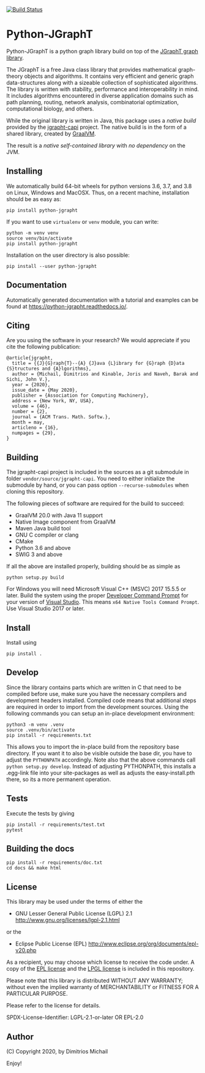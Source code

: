[![Build Status](https://travis-ci.org/d-michail/python-jgrapht.svg?branch=master)](https://travis-ci.org/d-michail/python-jgrapht)

# Python-JGraphT

Python-JGraphT is a python graph library build on top of the [JGraphT graph library](https://jgrapht.org/).

The JGraphT is a free Java class library that provides mathematical graph-theory objects and algorithms. It
contains very efficient and generic graph data-structures along with a sizeable collection of sophisticated
algorithms. The library is written with stability, performance and interoperability in mind. It includes
algorithms encountered in diverse application domains such as  path planning, routing, network analysis,
combinatorial optimization, computational biology, and others.

While the original library is written in Java, this package uses a *native build* provided by
the [jgrapht-capi](https://github.com/d-michail/jgrapht-capi) project. The native build is in the form of a 
shared library, created by [GraalVM](https://www.graalvm.org/).

The result is a *native self-contained library* with *no dependency* on the JVM.

## Installing

We automatically build 64-bit wheels for python versions 3.6, 3.7, and 3.8 on Linux,
Windows and MacOSX. Thus, on a recent machine, installation should be as easy as:

```
pip install python-jgrapht
```

If you want to use `virtualenv` or `venv` module, you can write:

```
python -m venv venv
source venv/bin/activate
pip install python-jgrapht
```

Installation on the user directory is also possible:

```
pip install --user python-jgrapht
```

## Documentation 

Automatically generated documentation with a tutorial and examples can be found at 
<https://python-jgrapht.readthedocs.io/>.

## Citing

Are you using the software in your research? We would appreciate if you cite the following publication:

```
@article{jgrapht,
  title = {{J}{G}raph{T}--{A} {J}ava {L}ibrary for {G}raph {D}ata {S}tructures and {A}lgorithms},
  author = {Michail, Dimitrios and Kinable, Joris and Naveh, Barak and Sichi, John V.},
  year = {2020},
  issue_date = {May 2020},
  publisher = {Association for Computing Machinery},
  address = {New York, NY, USA},
  volume = {46},
  number = {2},
  journal = {ACM Trans. Math. Softw.},
  month = may,
  articleno = {16},
  numpages = {29},
}
```

## Building

The jgrapht-capi project is included in the sources as a git submodule in folder `vendor/source/jgrapht-capi`.
You need to either initialize the submodule by hand, or you can pass option `--recurse-submodules` when 
cloning this repository.

The following pieces of software are required for the build to succeed:

 * GraalVM 20.0 with Java 11 support
 * Native Image component from GraalVM
 * Maven Java build tool
 * GNU C compiler or clang
 * CMake 
 * Python 3.6 and above
 * SWIG 3 and above

If all the above are installed properly, building should be as simple as 

```
python setup.py build
```

For Windows you will need Microsoft Visual C++ (MSVC) 2017 15.5.5 or later. Build the
system using the proper
[Developer Command Prompt](https://docs.microsoft.com/en-us/cpp/build/building-on-the-command-line?view=vs-2019#developer_command_prompt_shortcuts)
for your version of [Visual Studio](https://visualstudio.microsoft.com/vs/). This means
`x64 Native Tools Command Prompt`. Use Visual Studio 2017 or later.

## Install

Install using 

```
pip install .
```

## Develop

Since the library contains parts which are written in C that need to be compiled before use, make sure you have 
the necessary compilers and development headers installed. Compiled code means that additional steps are required
in order to import from the development sources. Using the following commands you can setup an in-place development 
environment:

```
python3 -m venv .venv
source .venv/bin/activate
pip install -r requirements.txt
```

This allows you to import the in-place build from the repository base directory. If you want it to 
also be visible outside the base dir, you have to adjust the `PYTHONPATH` accordingly.
Note also that the above commands call `python setup.py develop`. Instead of adjusting PYTHONPATH, this installs
a .egg-link file into your site-packages as well as adjusts the easy-install.pth there, so its a more permanent
operation.

## Tests

Execute the tests by giving

```
pip install -r requirements/test.txt
pytest
```

## Building the docs

```
pip install -r requirements/doc.txt
cd docs && make html
```

## License

This library may be used under the terms of either the

 * GNU Lesser General Public License (LGPL) 2.1
   http://www.gnu.org/licenses/lgpl-2.1.html

or the

 * Eclipse Public License (EPL)
   http://www.eclipse.org/org/documents/epl-v20.php

As a recipient, you may choose which license to receive the code under.
A copy of the [EPL license](license-EPL.txt) and the [LPGL license](license-LGPL.txt) is included in this repository.

Please note that this library is distributed WITHOUT ANY WARRANTY; without even the implied warranty of MERCHANTABILITY or FITNESS FOR A PARTICULAR PURPOSE.

Please refer to the license for details.

SPDX-License-Identifier: LGPL-2.1-or-later OR EPL-2.0

## Author

(C) Copyright 2020, by Dimitrios Michail


Enjoy!
